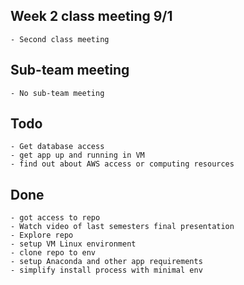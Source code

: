 ## Week 2 class meeting 9/1
    - Second class meeting


## Sub-team meeting
    - No sub-team meeting

## Todo
    - Get database access
    - get app up and running in VM
    - find out about AWS access or computing resources

## Done
    - got access to repo
    - Watch video of last semesters final presentation
    - Explore repo
    - setup VM Linux environment
    - clone repo to env
    - setup Anaconda and other app requirements
    - simplify install process with minimal env